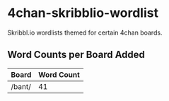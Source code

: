 # 4chan-skribblio-wordlist
Skribbl.io wordlists themed for certain 4chan boards.

## Word Counts per Board Added
| Board | Word Count |
| ------------- | ------------- |
| /bant/  | 41 |
